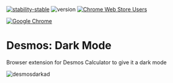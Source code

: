 [![stability-stable](https://img.shields.io/badge/stability-stable-green.svg)](https://github.com/mkenney/software-guides/blob/master/STABILITY-BADGES.md#experimental) ![version](https://img.shields.io/badge/version-0.1.2-blue) 
[![Chrome Web Store Users](https://img.shields.io/chrome-web-store/users/miglaibdlgminlepgeifekifakochlka?label=Chrome%20Users&style=flat&logo=google)](https://chromewebstore.google.com/detail/desmos-dark-mode/ekhpmjmggldeanbpjimpbphciablggln) 



[![Google Chrome](https://img.shields.io/badge/Google%20Chrome-4285F4?style=for-the-badge&logo=GoogleChrome&logoColor=white)](https://chromewebstore.google.com/detail/desmos-dark-mode/ekhpmjmggldeanbpjimpbphciablggln)
# Desmos: Dark Mode
Browser extension for Desmos Calculator to give it a dark mode


![desmosdarkad](https://github.com/Elements6007/DesmosDarkMode/assets/88860704/b33a7aa4-1391-4c88-a21e-81e05e26e889)

